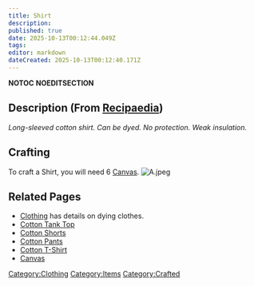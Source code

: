 ```yaml
---
title: Shirt
description: 
published: true
date: 2025-10-13T00:12:44.049Z
tags: 
editor: markdown
dateCreated: 2025-10-13T00:12:40.171Z
---
```


__NOTOC__ __NOEDITSECTION__

## Description (From [Recipaedia](Recipaedia "wikilink"))

*Long-sleeved cotton shirt. Can be dyed. No protection. Weak
insulation.*

## Crafting

To craft a Shirt, you will need 6 [Canvas](Canvas "wikilink").
![A.jpeg](A.jpeg "A.jpeg")

## Related Pages

  - [Clothing](Clothing "wikilink") has details on dying clothes.
  - [Cotton Tank Top](Cotton_Tank_Top "wikilink")
  - [Cotton Shorts](Cotton_Shorts "wikilink")
  - [Cotton Pants](Cotton_Pants "wikilink")
  - [Cotton T-Shirt](Cotton_T-Shirt "wikilink")
  - [Canvas](Canvas "wikilink")

[Category:Clothing](Category:Clothing "wikilink")
[Category:Items](Category:Items "wikilink")
[Category:Crafted](Category:Crafted "wikilink")